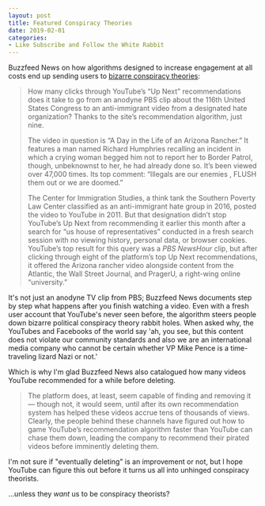 ```yaml
---
layout: post
title: Featured Conspiracy Theories
date: 2019-02-01
categories: 
- Like Subscribe and Follow the White Rabbit
---
```


Buzzfeed News on how algorithms designed to increase engagement at all costs end up sending users to [bizarre conspiracy theories](https://www.buzzfeednews.com/article/carolineodonovan/down-youtubes-recommendation-rabbithole):

> How many clicks through YouTube’s “Up Next” recommendations does it take to go from an anodyne PBS clip about the 116th United States Congress to an anti-immigrant video from a designated hate organization? Thanks to the site’s recommendation algorithm, just nine.
> 
> The video in question is “A Day in the Life of an Arizona Rancher.” It features a man named Richard Humphries recalling an incident in which a crying woman begged him not to report her to Border Patrol, though, unbeknownst to her, he had already done so. It’s been viewed over 47,000 times. Its top comment: “Illegals are our enemies , FLUSH them out or we are doomed.﻿”
>   
> The Center for Immigration Studies, a think tank the Southern Poverty Law Center classified as an anti-immigrant hate group in 2016, posted the video to YouTube in 2011. But that designation didn’t stop YouTube’s Up Next from recommending it earlier this month after a search for “us house of representatives” conducted in a fresh search session with no viewing history, personal data, or browser cookies. YouTube’s top result for this query was a *PBS NewsHour* clip, but after clicking through eight of the platform’s top Up Next recommendations, it offered the Arizona rancher video alongside content from the Atlantic, the Wall Street Journal, and PragerU, a right-wing online “university.”

It's not just an anodyne TV clip from PBS; Buzzfeed News documents step by step what happens after you finish watching a video. Even with a fresh user account that YouTube's never seen before, the algorithm steers people down bizarre political conspiracy theory rabbit holes. When asked why, the YouTubes and Facebooks of the world say 'ah, you see, but this content does not violate our community standards and also we are an international media company who cannot be certain whether VP Mike Pence is a time-traveling lizard Nazi or not.'

Which is why I'm glad Buzzfeed News also catalogued how many videos YouTube recommended for a while before deleting.

> The platform does, at least, seem capable of finding and removing it — though not, it would seem, until after its own recommendation system has helped these videos accrue tens of thousands of views. Clearly, the people behind these channels have figured out how to game YouTube’s recommendation algorithm faster than YouTube can chase them down, leading the company to recommend their pirated videos before imminently deleting them.

I'm not sure if "eventually deleting" is an improvement or not, but I hope YouTube can figure this out before it turns us all into unhinged conspiracy theorists.

…unless they *want* us to be conspiracy theorists?